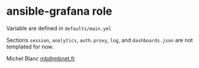 ansible-grafana role
====================

Variable are defined in `defaults/main.yml`

Sections `session`, `analytics`, `auth.proxy`, `log`, and `dashboards.json` are not templated for now.

Michel Blanc <mb@mbnet.fr>